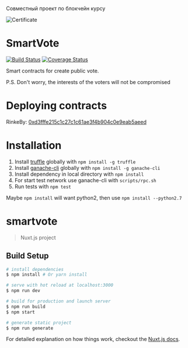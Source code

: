 Совместный проект по блокчейн курсу

![Certificate](https://pp.userapi.com/c846220/v846220941/e7670/YFfo7lYugTM.jpg)

# SmartVote
[![Build Status](https://travis-ci.org/ShagaleevAlexey/SmartVote.svg?branch=develop)](https://travis-ci.org/ShagaleevAlexey/SmartVote) [![Coverage Status](https://coveralls.io/repos/github/ShagaleevAlexey/SmartVote/badge.svg?branch=develop)](https://coveralls.io/github/ShagaleevAlexey/SmartVote?branch=develop)

Smart contracts for create public vote.

P.S. Don't worry, the interests of the voters will not be compromised

# Deploying contracts

RinkeBy: [0xd3fffe215c1c27c1c61ae3f4b904c0e9eab5aeed](https://rinkeby.etherscan.io/address/0xd3fffe215c1c27c1c61ae3f4b904c0e9eab5aeed)

# Installation
1. Install [truffle](http://truffleframework.com) globally with `npm install -g truffle`
2. Install [ganache-cli](https://github.com/trufflesuite/ganache-cli) globally with `npm install -g ganache-cli`
3. Install dependency in local directory with `npm install`
4. For start test network use ganache-cli with `scripts/rpc.sh`
5. Run tests with `npm test`

Maybe `npm install` will want python2, then use `npm install --python2.7` 

# smartvote

> Nuxt.js project

## Build Setup

``` bash
# install dependencies
$ npm install # Or yarn install

# serve with hot reload at localhost:3000
$ npm run dev

# build for production and launch server
$ npm run build
$ npm start

# generate static project
$ npm run generate
```

For detailed explanation on how things work, checkout the [Nuxt.js docs](https://github.com/nuxt/nuxt.js).


